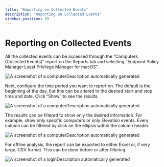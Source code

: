 ```yaml
---
title: "Reporting on Collected Events"
description: "Reporting on Collected Events"
sidebar_position: 50
---
```


# Reporting on Collected Events

All the collected events can be accessed through the “Computers (Collected Events)” report on the
Reports tab and selecting “Endpoint Policy Manager Least Privilege Manager for macOS”.

![A screenshot of a computerDescription automatically generated](/images/endpointpolicymanager/leastprivilege/mac/1329_10_2ab64dc549729d2f51cdf61ab7d88108.webp)

Next, configure the time period you want to report on. The default is the beginning of the day, but
this can be altered to the desired start and stop time and date. Click “Show” to see the results.

![A screenshot of a computerDescription automatically generated](/images/endpointpolicymanager/leastprivilege/mac/1329_11_7135ed6ab54692983796dd995a2517e4.webp)

The results can be filtered to show only the desired information. For example, show only specific
computers or only Elevation events. Every column can be filtered by click on the ellipsis within the
column header.

![A screenshot of a computerDescription automatically generated](/images/endpointpolicymanager/leastprivilege/mac/1329_12_3996f6bea2016ba07eaf96f5c05b43c0.webp)

For offline analysis, the report can be exported to either Excel or, if very large, CSV format. This
can be done before or after filtering.

![A screenshot of a loginDescription automatically generated](/images/endpointpolicymanager/leastprivilege/mac/1329_13_50b225886bba8747a9460411f4662cc9.webp)
